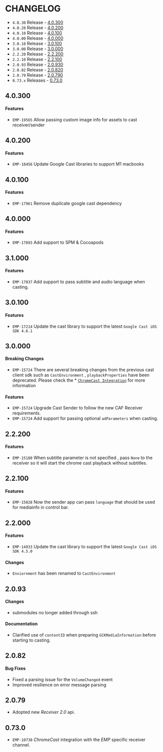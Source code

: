 # CHANGELOG

* `4.0.30` Release - [4.0.300](#40300)
* `4.0.20` Release - [4.0.200](#40200)
* `4.0.10` Release - [4.0.100](#40100)
* `4.0.00` Release - [4.0.000](#40000)
* `3.0.10` Release - [3.0.100](#30100)
* `3.0.00` Release - [3.0.000](#30000)
* `2.2.20` Release - [2.2.200](#22200)
* `2.2.10` Release - [2.2.100](#22100)
* `2.0.93` Release - [2.0.930](#20930)
* `2.0.82` Release - [2.0.820](#20820)
* `2.0.79` Release - [2.0.790](#20790)
* `0.73.x` Releases - [0.73.0](#07300)

## 4.0.300
#### Features
* `EMP-19565`  Allow passing custom image info for assets to cast receiver/sender

## 4.0.200
#### Features
* `EMP-18456` Update Google Cast libraries to support M1 macbooks

## 4.0.100
#### Features
* `EMP-17961` Remove duplicate google cast dependency

## 4.0.000
#### Features
* `EMP-17893` Add support to SPM & Cocoapods

## 3.1.000
#### Features
* `EMP-17037` Add support to pass subtitle and audio language when casting.

## 3.0.100
#### Features
* `EMP-17214` Update the cast library to support the latest `Google Cast iOS SDK 4.6.1`

## 3.0.000
#### Breaking Changes
* `EMP-15724` There are several breaking changes from the previous cast client sdk such as `CastEnvironment` , `playbackProperties` have been deprecated. Please check the * [`ChromeCast Integration`](https://github.com/EricssonBroadcastServices/iOSClientCast/blob/master/Documentation/chromecast-integration.md)  for more information

#### Features
* `EMP-15724` Upgrade Cast Sender to follow the new CAF Receiver requirements. 
* `EMP-15724` Add support for passing optional `adParameters` when casting. 


## 2.2.200
#### Features
* `EMP-15180` When subtitle parameter is not specified , pass `None` to the receiver so it will start the chrome cast playback without subtitles. 


## 2.2.100
#### Features
* `EMP-15028` Now the sender app can pass `language` that should be used for mediainfo in control bar.


## 2.2.000

#### Features
* `EMP-14933` Update the cast library to support the latest `Google Cast iOS SDK 4.5.0`

#### Changes
* `Enviornment` has been renamed to `CastEnvironment`

## 2.0.93

#### Changes
* submodules no longer added through ssh

#### Documentation
* Clarified use of `contentID` when preparing `GCKMediaInformation` before starting to casting.

## 2.0.82

#### Bug Fixes
* Fixed a parsing issue for the `VolumeChanged` event
* Improved resilience on error message parsing 

## 2.0.79

* Adopted new *Receiver 2.0* api.

## 0.73.0

* `EMP-10730` *ChromeCast* integration with the *EMP* specific receiver channel.
